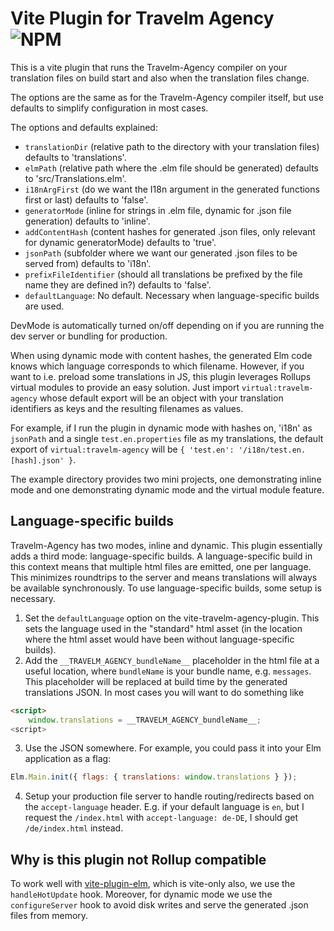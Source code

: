 # Vite Plugin for Travelm Agency ![NPM](https://img.shields.io/npm/v/vite-plugin-travelm-agency)

This is a vite plugin that runs the Travelm-Agency compiler on your translation files
on build start and also when the translation files change.

The options are the same as for the Travelm-Agency compiler itself, but use defaults to simplify configuration in most cases.

The options and defaults explained:

- `translationDir` (relative path to the directory with your translation files) defaults to 'translations'.
- `elmPath` (relative path where the .elm file should be generated) defaults to 'src/Translations.elm'.
- `i18nArgFirst` (do we want the I18n argument in the generated functions first or last) defaults to 'false'.
- `generatorMode` (inline for strings in .elm file, dynamic for .json file generation) defaults to 'inline'.
- `addContentHash` (content hashes for generated .json files, only relevant for dynamic generatorMode) defaults to 'true'.
- `jsonPath` (subfolder where we want our generated .json files to be served from) defaults to 'i18n'.
- `prefixFileIdentifier` (should all translations be prefixed by the file name they are defined in?) defaults to 'false'.
- `defaultLanguage`: No default. Necessary when language-specific builds are used.

DevMode is automatically turned on/off depending on if you are running the dev server
or bundling for production.

When using dynamic mode with content hashes, the generated Elm code knows which language corresponds to which filename.
However, if you want to i.e. preload some translations in JS, this plugin leverages Rollups virtual modules to provide an easy solution.
Just import `virtual:travelm-agency` whose default export will be an object with your translation identifiers as keys and the
resulting filenames as values.

For example, if I run the plugin in dynamic mode with hashes on, 'i18n' as `jsonPath` and a single `test.en.properties` file
as my translations, the default export of `virtual:travelm-agency` will be
`{ 'test.en': '/i18n/test.en.[hash].json' }`.

The example directory provides two mini projects, one demonstrating inline mode and one demonstrating dynamic mode and the
virtual module feature.

## Language-specific builds

Travelm-Agency has two modes, inline and dynamic. This plugin essentially adds a third mode: language-specific builds.
A language-specific build in this context means that multiple html files are emitted, one per language.
This minimizes roundtrips to the server and means translations will always be available synchronously.
To use language-specific builds, some setup is necessary.

1. Set the `defaultLanguage` option on the vite-travelm-agency-plugin. This sets the language used in the "standard" html asset (in the location where the html asset would have been without language-specific builds).
2. Add the `__TRAVELM_AGENCY_bundleName__` placeholder in the html file at a useful location, where `bundleName` is your bundle name, e.g. `messages`. This placeholder will be replaced at build time by the generated translations JSON. In most cases you will want to do something like

```html
<script>
    window.translations = __TRAVELM_AGENCY_bundleName__;
<script>
```

3. Use the JSON somewhere. For example, you could pass it into your Elm application as a flag:

```js
Elm.Main.init({ flags: { translations: window.translations } });
```

4. Setup your production file server to handle routing/redirects based on the `accept-language` header. E.g. if your default language is `en`, but I request the `/index.html` with `accept-language: de-DE`, I should get `/de/index.html` instead.

## Why is this plugin not Rollup compatible

To work well with [vite-plugin-elm](https://github.com/hmsk/vite-plugin-elm), which is vite-only also,
we use the `handleHotUpdate` hook. Moreover, for dynamic mode we use the `configureServer` hook to
avoid disk writes and serve the generated .json files from memory.
